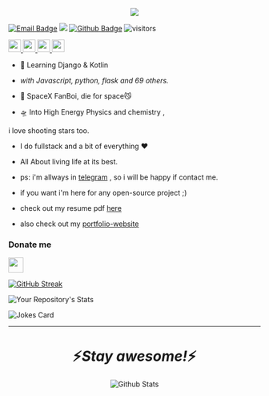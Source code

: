 <p align="center">
  <!-- Typing SVG by DenverCoder1 - https://github.com/DenverCoder1/readme-typing-svg -->
  <a href="https://github.com/DenverCoder1/readme-typing-svg">
    <img src="https://readme-typing-svg.demolab.com/?lines=android%20and%20web%20developer;lifetime%20learner;2%2B%20years%20of%20coding%20experience;Always%20learning%20new%20things&font=Fira%20Code&center=true&width=440&height=45&color=f75c7e&vCenter=true&pause=1000&size=22" /></a>
</p>


[![Email Badge](https://img.shields.io/badge/-Email-c14438?style=flat-square&logo=Gmail&logoColor=white&link=mailto:art.1387.na@gmail.com)](mailto:art.1387.na@gmail.com)
![](https://dcbadge.vercel.app/api/shield/1010448380280983552?style=flat&theme=compact=true?theme=default)
[![Github Badge](https://img.shields.io/badge/-Github-232323?style=flat-square&logo=Github&logoColor=white&link=https://space.bilibili.com/7708412)](https://github.com/Artinnavidgoli)
![visitors](https://visitor-badge.laobi.icu/badge?page_id=Artinnavidgoli)
<p>
  <a> 
  <a href="https:https://www.linkedin.com/in/artin-navidgoli-aa2915247">
    <img src="https://img.shields.io/badge/linkedin-blue.svg?&style=for-the-badge&logo=linkedin&logoColor=white" height=25>
  </a> 
  <a href="https://www.instagram.com/artin.navidgoli">
    <img src="https://img.shields.io/badge/instagram-blue.svg?&style=for-the-badge&logo=instagram&logoColor=white" height=25>
  </a> 
  <a href="https://artin-portfolio.vercel.app">
    <img src="https://img.shields.io/badge/website-blue.svg?&style=for-the-badge&logo=googlechrome&logoColor=white" height=25>
  </a> 
  <a href="https://t.me/SyntaxError69">
    <img src="https://img.shields.io/badge/telegram-blue.svg?&style=for-the-badge&logo=telegram&logoColor=white" height=25>
  </a>
</p>

 
 - 🥀 Learning Django & Kotlin
 
 - <i>with Javascript, python, flask and 69 others.</i>
   
 - 🔭 SpaceX FanBoi, die for space😼

 - 🛸 Into High Energy Physics and chemistry , 
 
 i love shooting stars too.
 
 - I do fullstack and a bit of everything :heart:
 
 - All About living life at its best.
 
 - ps: i'm allways in [telegram](https://t.me/devartin) , so i will be happy if contact me. 
 
 - if you want i'm here for any open-source project ;)

 - check out my resume pdf [here](https://github.com/Artinnavidgoli/resumesite)

 - also check out my [portfolio-website](https://artin-portfolio.vercel.app/)

### Donate me

<a href="https://www.coffeebede.com/time.to.code.with.me">
  <img src="https://img.shields.io/badge/buy me a coffee-blue.svg?&style=for-the-badge&logo=buymeacoffee&logoColor=white" height=30>
</a>


[![GitHub Streak](https://streak-stats.demolab.com?user=Artinnavidgoli&theme=dark&mode=weekly&fire=DD2727&dates=DD0DBE&border=0F0FDD)](https://git.io/streak-stats)


![Your Repository's Stats](https://github-readme-stats.vercel.app/api/top-langs/?username=Artinnavidgoli&theme=blue-green)


![Jokes Card](https://readme-jokes.vercel.app/api)


****

<h1 align='center'>⚡️<i>Stay awesome!</i>⚡️</h1>

<p align="center">
        <img src="https://raw.githubusercontent.com/mayhemantt/mayhemantt/Update/svg/Bottom.svg" alt="Github Stats" />
</p>

